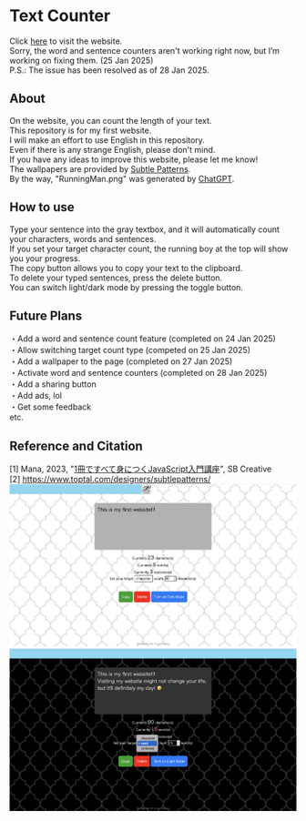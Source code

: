 # Text Counter
Click [here](https://appleple47.github.io/Text-Counter/) to visit the website.\
Sorry, the word and sentence counters aren't working right now, but I’m working on fixing them. (25 Jan 2025)\
P.S.: The issue has been resolved as of 28 Jan 2025.

## About
On the website, you can count the length of your text.\
This repository is for my first website.\
I will make an effort to use English in this repository.\
Even if there is any strange English, please don't mind.\
If you have any ideas to improve this website, please let me know!\
The wallpapers are provided by [Subtle Patterns](https://www.toptal.com/designers/subtlepatterns/).\
By the way, "RunningMan.png" was generated by [ChatGPT](https://chatgpt.com/g/g-8sPlJ64Gn-tiyatutogpt).

## How to use 
Type your sentence into the gray textbox, and it will automatically count your characters, words and sentences.\
If you set your target character count, the running boy at the top will show you your progress.\
The copy button allows you to copy your text to the clipboard.\
To delete your typed sentences, press the delete button.\
You can switch light/dark mode by pressing the toggle button.

## Future Plans
・Add a word and sentence count feature (completed on 24 Jan 2025)\
・Allow switching target count type (competed on 25 Jan 2025)\
・Add a wallpaper to the page (completed on 27 Jan 2025)\
・Activate word and sentence counters (completed on 28 Jan 2025)\
・Add a sharing button\
・Add ads, lol\
・Get some feedback\
  etc.

## Reference and Citation
[1] Mana, 2023, "[1冊ですべて身につくJavaScript入門講座](https://www.sbcr.jp/product/4815615758/)", SB Creative\
[2] https://www.toptal.com/designers/subtlepatterns/ \
![Sample Image](./pictures/ScreenShot1.png)
![Sample Image](./pictures/ScreenShot2.png)